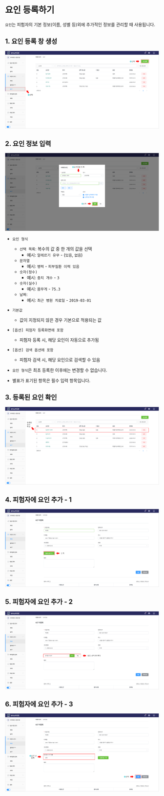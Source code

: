 # 요인 등록하기

`요인`는 피험자의 기본 정보(이름, 성별 등)외에 추가적인 정보를 관리할 때 사용됩니다.

## 1. 요인 등록 창 생성

![factor-create-1](../img/factor-create-1.png)

## 2. 요인 정보 입력

![factor-create-2](../img/factor-create-2.png)

- `요인 형식`
  - `선택 목록`: 복수의 값 중 한 개의 값을 선택
    - 예시: `알레르기 유무` - (`있음`, `없음`)
  - `문자열`
    - 예시: `병력` - `피부질환 이력 있음`
  - `숫자(정수)`
    - 예시: `충치 개수` - `3`
  - `숫자(실수)`
    - 예시: `몸무게` - `75.3`
  - `날짜`:
    - 예시: `최근 병원 치료일` - `2019-03-01`
- `기본값`
  - 값이 지정되지 않은 경우 기본으로 적용되는 값
- `[옵션] 피험자 등록화면에 포함`
  - 피험자 등록 시, 해당 요인이 자동으로 추가됨
- `[옵션] 검색 옵션에 포함`
  - 피험자 검색 시, 해당 요인으로 검색할 수 있음

- `요인 형식`은 최초 등록한 이후에는 변경할 수 없습니다.
- 별표가 표기된 항목은 필수 입력 항목입니다.


## 3. 등록된 요인 확인

![factor-create-3](../img/factor-create-3.png)

## 4. 피험자에 요인 추가 - 1

![factor-create-4](../img/factor-create-4.png)

## 5. 피험자에 요인 추가 - 2

![factor-create-5](../img/factor-create-5.png)

## 6. 피험자에 요인 추가 - 3

![factor-create-6](../img/factor-create-6.png)